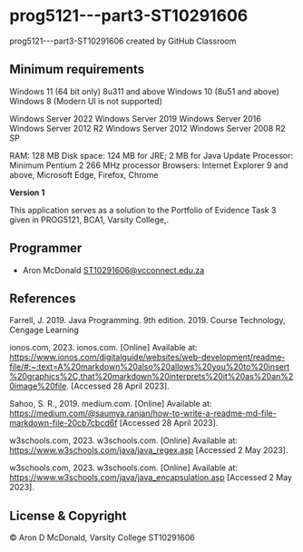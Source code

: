 # prog5121---part3-ST10291606
prog5121---part3-ST10291606 created by GitHub Classroom


## Minimum requirements 

Windows 11 (64 bit only) 8u311 and above
Windows 10 (8u51 and above)
Windows 8 (Modern UI is not supported)

Windows Server 2022
Windows Server 2019
Windows Server 2016
Windows Server 2012 R2
Windows Server 2012
Windows Server 2008 R2 SP

RAM: 128 MB
Disk space: 124 MB for JRE; 2 MB for Java Update
Processor: Minimum Pentium 2 266 MHz processor
Browsers: Internet Explorer 9 and above, Microsoft Edge, Firefox, Chrome

**Version 1**

This application serves as a solution to the Portfolio of Evidence Task 3 given in PROG5121, BCA1, Varsity College,.


## Programmer

- Aron McDonald ST10291606@vcconnect.edu.za

## References

Farrell, J. 2019. Java Programming. 9th edition. 2019. Course Technology, Cengage Learning

ionos.com, 2023. ionos.com. [Online] 
Available at: https://www.ionos.com/digitalguide/websites/web-development/readme-file/#:~:text=A%20markdown%20also%20allows%20you%20to%20insert%20graphics%2C,that%20markdown%20interprets%20it%20as%20an%20image%20file.
[Accessed 28 April 2023].

Sahoo, S. R., 2019. medium.com. [Online] 
Available at: https://medium.com/@saumya.ranjan/how-to-write-a-readme-md-file-markdown-file-20cb7cbcd6f
[Accessed 28 April 2023].

w3schools.com, 2023. w3schools.com. [Online] 
Available at: https://www.w3schools.com/java/java_regex.asp
[Accessed 2 May 2023].

w3schools.com, 2023. w3schools.com. [Online] 
Available at: https://www.w3schools.com/java/java_encapsulation.asp
[Accessed 2 May 2023].


## License & Copyright

© Aron D McDonald, Varsity College ST10291606
